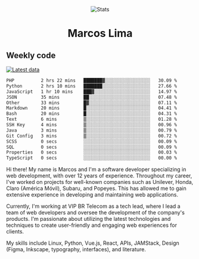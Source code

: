 <div align="center">
  <img src="https://user-images.githubusercontent.com/958723/207206099-04913a11-e77d-4b52-a9d3-5d702839508b.png" alt="Stats" />
  <h1>Marcos Lima</h1>
</div>

## Weekly code

[![Latest data](https://github.com/skvggor/skvggor/actions/workflows/main.yml/badge.svg)](https://github.com/skvggor/skvggor/actions/workflows/main.yml)

<!--START_SECTION:waka-->

```txt
PHP          2 hrs 22 mins   ███████▓░░░░░░░░░░░░░░░░░   30.09 %
Python       2 hrs 10 mins   ███████░░░░░░░░░░░░░░░░░░   27.66 %
JavaScript   1 hr 10 mins    ███▓░░░░░░░░░░░░░░░░░░░░░   14.97 %
JSON         35 mins         ██░░░░░░░░░░░░░░░░░░░░░░░   07.48 %
Other        33 mins         █▓░░░░░░░░░░░░░░░░░░░░░░░   07.11 %
Markdown     20 mins         █░░░░░░░░░░░░░░░░░░░░░░░░   04.41 %
Bash         20 mins         █░░░░░░░░░░░░░░░░░░░░░░░░   04.31 %
Text         6 mins          ▒░░░░░░░░░░░░░░░░░░░░░░░░   01.28 %
SSH Key      4 mins          ▒░░░░░░░░░░░░░░░░░░░░░░░░   00.96 %
Java         3 mins          ▒░░░░░░░░░░░░░░░░░░░░░░░░   00.79 %
Git Config   3 mins          ▒░░░░░░░░░░░░░░░░░░░░░░░░   00.72 %
SCSS         0 secs          ░░░░░░░░░░░░░░░░░░░░░░░░░   00.09 %
SQL          0 secs          ░░░░░░░░░░░░░░░░░░░░░░░░░   00.09 %
Properties   0 secs          ░░░░░░░░░░░░░░░░░░░░░░░░░   00.03 %
TypeScript   0 secs          ░░░░░░░░░░░░░░░░░░░░░░░░░   00.00 %
```

<!--END_SECTION:waka-->

  <p>Hi there! My name is Marcos and I'm a software developer specializing in web development, with over 12 years of experience. Throughout my career, I've worked on projects for well-known companies such as Unilever, Honda, Claro (América Móvil), Subaru, and Popeyes. This has allowed me to gain extensive experience in developing and maintaining web applications.</p>
  
  <p>Currently, I'm working at VIP BR Telecom as a tech lead, where I lead a team of web developers and oversee the development of the company's products. I'm passionate about utilizing the latest technologies and techniques to create user-friendly and engaging web experiences for clients.</p>
  
  <p>My skills include Linux, Python, Vue.js, React, APIs, JAMStack, Design (Figma, Inkscape, typography, interfaces), and literature.</p>
<!-- </details> -->

<!-- <div align="center">
  <h2>🤖 Recent Code Activity</h2>
  <img width="500" src="https://github-readme-stats.vercel.app/api/wakatime?username=skvggor&hide_title=true&layout=compact&theme=transparent" alt="Wakatime Stats" />
</div>

<br>

<div align="center">
  <h2>📈 GitHub Stats</h2>
  <img width="500" src="https://github-readme-stats.vercel.app/api?username=skvggor&show_icons=true&theme=transparent&hide_title=true&count_private=true" alt="GitHub Stats" />
</div>
 -->

